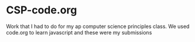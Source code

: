 # CSP-code.org
Work that I had to do for my ap computer science principles class. We used code.org to learn javascript and these were my submissions
